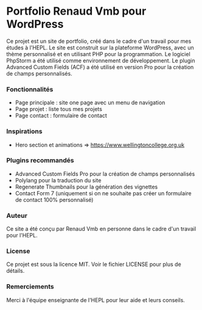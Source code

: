 # Portfolio Renaud Vmb pour WordPress

Ce projet est un site de portfolio, créé dans le cadre d'un travail pour mes études à l'HEPL. Le site est construit sur la plateforme WordPress, avec un thème personnalisé et en utilisant PHP pour la programmation. Le logiciel PhpStorm a été utilisé comme environnement de développement. Le plugin Advanced Custom Fields (ACF) a été utilisé en version Pro pour la création de champs personnalisés.

### Fonctionnalités

- Page principale : site one page avec un menu de navigation
- Page projet : liste tous mes projets
- Page contact : formulaire de contact

### Inspirations

- Hero section et animations => https://www.wellingtoncollege.org.uk

### Plugins recommandés

- Advanced Custom Fields Pro pour la création de champs personnalisés
- Polylang pour la traduction du site
- Regenerate Thumbnails pour la génération des vignettes
- Contact Form 7 (uniquement si on ne souhaite pas créer un formulaire de contact 100% personnalisé)

### Auteur

Ce site a été conçu par Renaud Vmb en personne dans le cadre d'un travail pour l'HEPL.

### License

Ce projet est sous la licence MIT. Voir le fichier LICENSE pour plus de détails.

### Remerciements

Merci à l'équipe enseignante de l'HEPL pour leur aide et leurs conseils.
